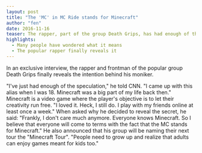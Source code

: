 ```yaml
---
layout: post
title: "The 'MC' in MC Ride stands for Minecraft"
author: "fen"
date: 2016-11-16
teaser: The rapper, part of the group Death Grips, has had enough of the speculation around his name.
highlights:
  - Many people have wondered what it means
  - The popular rapper finally reveals it
---
```


In an exclusive interview, the rapper and frontman of the popular group Death Grips finally reveals the intention behind his moniker.

"I've just had enough of the speculation," he told CNN. "I came up with this alias when I was 18. Minecraft was a big part of my life back then."
Minecraft is a video game where the player's objective is to let their creativity run free. "I loved it. Heck, I still do. I play with my friends online at least once a week."
When asked why he decided to reveal the secret, he said: "Frankly, I don't care much anymore. Everyone knows Minecraft. So I believe that everyone will come to terms with the fact that the MC stands for Minecraft."
He also announced that his group will be naming their next tour the "Minecraft Tour".
"People need to grow up and realize that adults can enjoy games meant for kids too."
